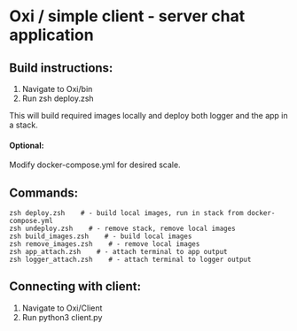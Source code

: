 # Oxi / simple client - server chat application
## Build instructions:

1. Navigate to Oxi/bin
2. Run zsh deploy.zsh 

This will build required images locally 
and deploy both logger and the app in
a stack. 

#### Optional:
Modify docker-compose.yml for desired scale.

## Commands:
    zsh deploy.zsh    # - build local images, run in stack from docker-compose.yml
    zsh undeploy.zsh    # - remove stack, remove local images
    zsh build_images.zsh    # - build local images
    zsh remove_images.zsh    # - remove local images
    zsh app_attach.zsh    # - attach terminal to app output
    zsh logger_attach.zsh    # - attach terminal to logger output

## Connecting with client:
1. Navigate to Oxi/Client
2. Run python3 client.py
